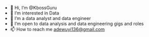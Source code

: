 - 👋 Hi, I’m @KbossGuru
- 👀 I’m interested in Data 
- 🌱 I’m a data analyst and data engineer
- 💞️ I’m open to data analysis and data engineering gigs and roles
- 📫 How to reach me adewuyi136@gmail.com

<!---
KbossGuru/KbossGuru is a ✨ special ✨ repository because its `README.md` (this file) appears on your GitHub profile.
You can click the Preview link to take a look at your changes.
--->

